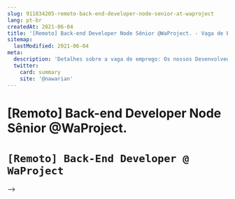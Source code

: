 ```yaml
---
slug: 911834205-remoto-back-end-developer-node-senior-at-waproject
lang: pt-br
createdAt: 2021-06-04
title: '[Remoto] Back-end Developer Node Sênior @WaProject. - Vaga de Emprego'
sitemap:
  lastModified: 2021-06-04
meta:
  description: 'Detalhes sobre a vaga de emprego: Os nossos Desenvolvedores atuam na criação de soluções para produtos que impactam inúmeros de usuários e para isso: Valorizamos a autonomia no processo de desenvolvimento; Trabalhamos num ambiente de cooperação, portanto buscamos sempre dar e receber feedback o tempo todo; Terá contato com o cliente para conseguir compreender o projeto; Irá atuar com desenvolvimento de sistemas, sites e apps; Atuará em equipe composta por Analista de sistemas e designer.'
  twitter:
    card: summary
    site: '@nawarian'
---
```


# [Remoto] Back-end Developer Node Sênior @WaProject.

 `[Remoto] Back-End Developer @ WaProject`
==================================================
-->
<!--

## Nossa empresa

OLÁ! WELCOME TO WARRIORLAND!
Saiba mais sobre nós!
Somos uma software house que nasceu e atua 100% remota com todas as soluções que um projeto precisa para ser desenvolvido da melhor maneira possível.
Como uma empresa jovem que atua em um mercado aquecido com alta demanda por desenvolvimento de tecnologia, buscamos pessoas que acreditem que o comprometimento independe do espaço físico e que grandes especialistas conectados constroem projetos incríveis. 
Nossa equipe é comunicativa, colaborativa e receptiva a pessoas, ideias e conceitos.
Trabalhamos de forma horizontal, com total organização, transparência e a liderança está sempre presente apoiando a equipe. Nosso foco é garantir a melhor experiência com um ambiente onde seja possível o aprendizado contínuo visando sempre oportunidades de crescimento. 
Ah! Somos apaixonados por tecnologia!
E então, você está pronto para ser um Warrior?

## Descrição da vaga

Os nossos Desenvolvedores atuam na criação de soluções para produtos que impactam inúmeros de usuários e para isso:
Valorizamos a autonomia no processo de desenvolvimento;
Trabalhamos num ambiente de cooperação, portanto buscamos sempre dar e receber feedback o tempo todo;
Terá contato com o cliente para conseguir compreender o projeto;
Irá atuar com desenvolvimento de sistemas, sites e apps;
Atuará em equipe composta por Analista de sistemas e designer.

## Local

Remoto

## Requisitos

**Obrigatórios:**
Linguagens: Javascript/Typescript, SQL, MongoDB
Frameworks: NodeJS, mongoose
Bibliotecas essenciais: RamdaJS, Kafka
Skills: programação funcional
Diferencial:Azure
Entrega ágil, usando Scrum e/ou Kanban;
Ensino Superior Completo ou em andamento em Ciência da Computação ou afins (Desejável);

## Contratação

PJ a combinar

## Como se candidatar

Por favor envie um email para vagas@waproject.com.br com seu CV anexado - enviar no assunto: Vaga NodeJS

## Tempo médio de feedbacks

Costumamos enviar feedbacks em até 2 dias após cada processo.
E-mail para contato em caso de não haver resposta: patricia.ribeiro@waproject.com.br

#### Alocação
- Remoto

#### Regime
- PJ

#### Nível
- Sênior





Fonte: https://github.com/backend-br/vagas/issues/5848
